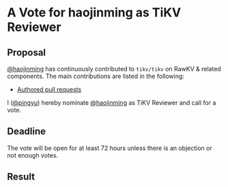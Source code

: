 # A Vote for haojinming as TiKV Reviewer

## Proposal

[@haojinming](https://github.com/haojinming) has continuously contributed to `tikv/tikv` on RawKV & related components. The main contributions are listed in the following:

* [Authored pull requests](https://github.com/tikv/tikv/pulls?q=is%3Amerged+is%3Apr+author%3Ahaojinming+)

I ([@pingyu](https://github.com/pingyu)) hereby nominate [@haojinming](https://github.com/haojinming) as TiKV Reviewer and call for a vote.

## Deadline

The vote will be open for at least 72 hours unless there is an objection or not enough votes.

## Result
